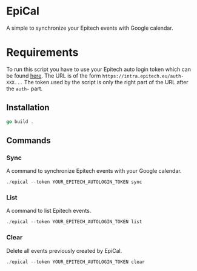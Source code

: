 # EpiCal
A simple to synchronize your Epitech events with Google calendar.

# Requirements

To run this script you have to use your Epitech auto login token which can be found [here](https://intra.epitech.eu/admin/autolog).
The URL is of the form `https://intra.epitech.eu/auth-XXX...`
The token used by the script is only the right part of the URL after the `auth-` part.

## Installation
```go
go build .
```

## Commands

### Sync
A command to synchronize Epitech events with your Google calendar. 
```go
./epical --token YOUR_EPITECH_AUTOLOGIN_TOKEN sync
```

### List
A command to list Epitech events. 
```go
./epical --token YOUR_EPITECH_AUTOLOGIN_TOKEN list
```

### Clear
Delete all events previously created by EpiCal.
```go
./epical --token YOUR_EPITECH_AUTOLOGIN_TOKEN clear
```